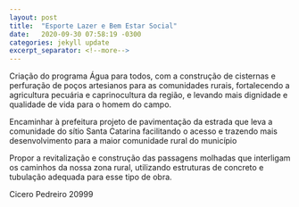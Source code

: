 ```yaml
---
layout: post
title:  "Esporte Lazer e Bem Estar Social"
date:   2020-09-30 07:58:19 -0300
categories: jekyll update
excerpt_separator: <!--more-->
---
```


Criação do programa Água para todos, com a construção de cisternas e perfuração de poços artesianos para as comunidades rurais, fortalecendo a agricultura pecuária e caprinocultura da região, e levando mais dignidade e qualidade de vida para o homem do campo.

Encaminhar à prefeitura projeto de pavimentação da estrada que leva a comunidade  do sítio Santa Catarina facilitando o acesso e trazendo mais desenvolvimento para a maior comunidade rural do município

Propor a revitalização e construção das passagens molhadas que interligam os caminhos da nossa zona rural, utilizando estruturas de concreto e tubulação adequada para esse tipo de obra.


<!--more-->

Cicero Pedreiro 20999